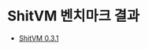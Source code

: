 # ShitVM 벤치마크 결과
- [ShitVM 0.3.1](https://github.com/ShitVM/Benchmark/blob/master/ShitVM/ShitVM%200.3.1.md)